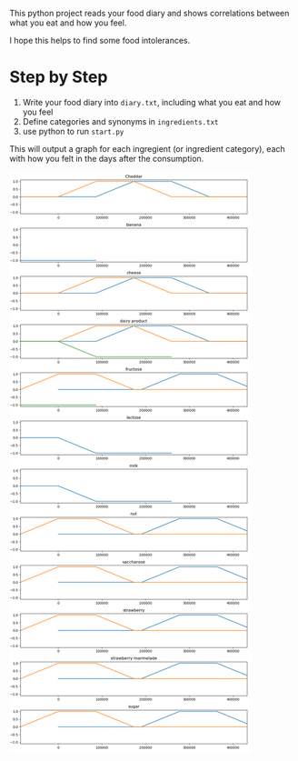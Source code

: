 This python project reads your food diary and shows correlations between what you eat and how you feel.

I hope this helps to find some food intolerances.

Step by Step
=============

1. Write your food diary into `diary.txt`, including what you eat and how you feel
2. Define categories and synonyms in `ingredients.txt` 
3. use python to run `start.py`

This will output a graph for each ingregient (or ingredient category),
each with how you felt in the days after the consumption.

![example](README_example_output.png)

